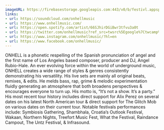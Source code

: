 ```yaml
---
imageURL: https://firebasestorage.googleapis.com:443/v0/b/festivl.appspot.com/o/userContent%2F940C8CD0-7840-4CD2-8556-2F5F7F140307.png?alt=media&token=5de92096-fb6a-47f7-8d49-d90262d8614f
links:
- url: https://soundcloud.com/onhellmusic
- url: https://www.onhellmusic.com/
- url: https://open.spotify.com/artist/66SJhirDGiBwr3tfvu3a0t
- url: https://twitter.com/onhellmusic?ref_src=twsrc%5Egoogle%7Ctwcamp%5Eserp%7Ctwgr%5Eauthor
- url: https://www.instagram.com/onhellmusic/?hl=en
- url: https://www.facebook.com/onhellmusic/
---
```

ONHELL is a phonetic respelling of the Spanish pronunciation of angel and the first name of Los Angeles based composer, producer and DJ, Angel Rubio-Hale. An ever evolving force within the world of underground music, ONHELL creates a wide range of styles & genres consistently demonstrating his versatility. His live sets are mainly all original beats, remixes, & edits. He melds bass, rap, grime & melodic experimentation fluidly generating an atmosphere that both broadens perspectives & encourages everyone to turn up. His motto is, “It’s not a show. It’s a party.” His most recent tour history includes direct support for Alix Perez on several dates on his latest North American tour & direct support for The Glitch Mob on various dates on their current tour. Notable festivals performances include: Symbiosis Gathering, Shambhala, Croatia’s Outlook Festival, Wakaan, Northern Nights, Treefort Music Fest, What the Festival, Raindance Campout, The Untz Festival, & Infrasound.